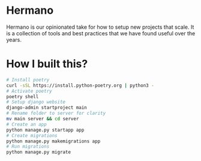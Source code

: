 # Hermano

Hermano is our opinionated take for how to setup new projects that scale. It is a collection of tools and best practices that we have found useful over the years.

# How I built this?

```bash
# Install poetry
curl -sSL https://install.python-poetry.org | python3 -
# Activate poetry
poetry shell
# Setup django website
django-admin startproject main
# Rename folder to server for clarity
mv main server && cd server
# Create an app
python manage.py startapp app
# Create migrations
python manage.py makemigrations app
# Run migrations
python manage.py migrate
```
